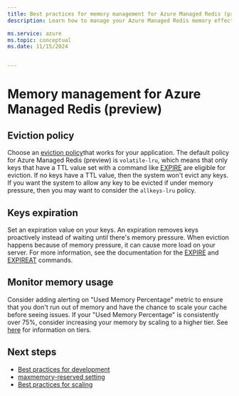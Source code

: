 ```yaml
---
title: Best practices for memory management for Azure Managed Redis (preview)
description: Learn how to manage your Azure Managed Redis memory effectively with Azure Managed Redis.

ms.service: azure
ms.topic: conceptual
ms.date: 11/15/2024


---
```


# Memory management for Azure Managed Redis (preview)

## Eviction policy

Choose an [eviction policy](https://redis.io/topics/lru-cache)that works for your application. The default policy for Azure Managed Redis (preview) is `volatile-lru`, which means that only keys that have a TTL value set with a command like [EXPIRE](https://redis.io/commands/expire) are eligible for eviction.  If no keys have a TTL value, then the system won't evict any keys.  If you want the system to allow any key to be evicted if under memory pressure, then you may want to consider the `allkeys-lru` policy.

## Keys expiration

Set an expiration value on your keys. An expiration removes keys proactively instead of waiting until there's memory pressure.  When eviction happens because of memory pressure, it can cause more load on your server. For more information, see the documentation for the [EXPIRE](https://redis.io/commands/expire) and [EXPIREAT](https://redis.io/commands/expireat) commands.

## Monitor memory usage

Consider adding alerting on "Used Memory Percentage" metric to ensure that you don't run out of memory and have the chance to scale your cache before seeing issues. If your "Used Memory Percentage" is consistently over 75%, consider increasing your memory by scaling to a higher tier. See [here](managed-redis-architecture.md#sharding-configuration) for information on tiers.

## Next steps

- [Best practices for development](managed-redis-best-practices-development.md)
- [maxmemory-reserved setting](managed-redis-configure.md#memory-policies)
- [Best practices for scaling](managed-redis-best-practices-scale.md)
